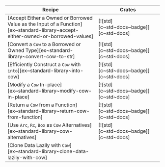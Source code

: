| Recipe | Crates |
|---|---|
| [Accept Either a Owned or Borrowed Value as the Input of a Function][ex~standard-library~accept-either-owned-or-borrowed-values] | [![std][c~std~docs~badge]][c~std~docs] |
| [Convert a `Cow` to a Borrowed or Owned Type][ex~standard-library~convert-cow-to-str] | [![std][c~std~docs~badge]][c~std~docs] |
| [Efficiently Construct a `Cow` with `into`][ex~standard-library~into-cow] | [![std][c~std~docs~badge]][c~std~docs] |
| [Modify a `Cow` In-place][ex~standard-library~modify-cow-in-place] | [![std][c~std~docs~badge]][c~std~docs] |
| [Return a `Cow` from a Function][ex~standard-library~return-cow-from-function] | [![std][c~std~docs~badge]][c~std~docs] |
| [Use `Arc`, `Rc`, `Box` as `Cow` Alternatives][ex~standard-library~cow-alternatives] | [![std][c~std~docs~badge]][c~std~docs] |
| [Clone Data Lazily with `Cow`][ex~standard-library~clone-data-lazily-with-cow] |
